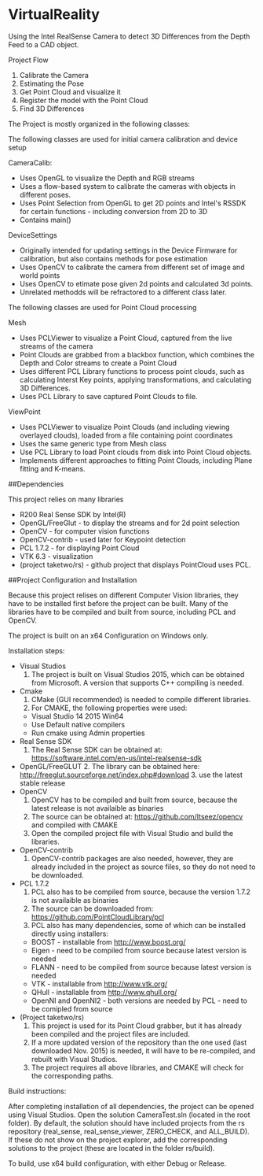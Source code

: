 # VirtualReality
Using the Intel RealSense Camera to detect 3D Differences from the Depth Feed to a CAD object.

Project Flow
1. Calibrate the Camera
2. Estimating the Pose
3. Get Point Cloud and visualize it
4. Register the model with the Point Cloud
5. Find 3D Differences

The Project is mostly organized in the following classes:

The following classes are used for initial camera calibration and device setup

CameraCalib:
  - Uses OpenGL to visualize the Depth and RGB streams
  - Uses a flow-based system to calibrate the cameras with objects in different poses.
  - Uses Point Selection from OpenGL to get 2D points and Intel's RSSDK for certain functions - including conversion from 2D to 3D
  - Contains main()

DeviceSettings
  - Originally intended for updating settings in the Device Firmware for calibration, but also contains methods for pose estimation
  - Uses OpenCV to calibrate the camera from different set of image and world points
  - Uses OpenCV to etimate pose given 2d points and calculated 3d points.
  - Unrelated methodds will be refractored to a different class later.

The following classes are used for Point Cloud processing

Mesh
  - Uses PCLViewer to visualize a Point Cloud, captured from the live streams of the camera
  - Point Clouds are grabbed from a blackbox function, which combines the Depth and Color streams to create a Point Cloud
  - Uses different PCL Library functions to process point clouds, such as calculating Interst Key points, applying transformations, and calculating 3D Differences.
  - Uses PCL Library to save captured Point Clouds to file.

ViewPoint
  - Uses PCLViewer to visualize Point Clouds (and including viewing overlayed clouds), loaded from a file containing point coordinates
  - Uses the same generic type from Mesh class
  - Use PCL Library to load Point clouds from disk into Point Cloud objects.
  - Implements different approaches to fitting Point Clouds, including Plane fitting and K-means.

##Dependencies

This project relies on many libraries
- R200 Real Sense SDK by Intel(R)
- OpenGL/FreeGlut - to display the streams and for 2d point selection
- OpenCV - for computer vision functions 
- OpenCV-contrib - used later for Keypoint detection
- PCL 1.7.2 - for displaying Point Cloud
- VTK 6.3 - visualization
- (project taketwo/rs) - github project that displays PointCloud uses PCL.

##Project Configuration and Installation

Because this project relises on different Computer Vision libraries, they have to be installed first before the project can be built. Many of the libraries have to be compiled and built from source, including PCL and OpenCV.

The project is built on an x64 Configuration on Windows only. 

Installation steps:
- Visual Studios
  1. The project is built on Visual Studios 2015, which can be obtained from Microsoft. A version that supports C++ compiling is needed.
- Cmake
  1. CMake (GUI recommended) is needed to compile different libraries.
  2. For CMAKE, the following properties were used:
    * Visual Studio 14 2015 Win64
    * Use Default native compilers
    * Run cmake using Admin properties
- Real Sense SDK 
  1. The Real Sense SDK can be obtained at: https://software.intel.com/en-us/intel-realsense-sdk
- OpenGL/FreeGLUT
  2. The library can be obtained here: http://freeglut.sourceforge.net/index.php#download
  3. use the latest stable release
- OpenCV
  1. OpenCV has to be compiled and built from source, because the latest release is not availaible as binaries
  2. The source can be obtained at: https://github.com/Itseez/opencv and compiled with CMAKE
  3. Open the compiled project file with Visual Studio and build the libraries.
- OpenCV-contrib
  1. OpenCV-contrib packages are also needed, however, they are already included in the project as source files, so they do not need to be downloaded.
- PCL 1.7.2
  1. PCL also has to be compiled from source, because the version 1.7.2 is not availaible as binaries
  2. The source can be downloaded from: https://github.com/PointCloudLibrary/pcl 
  3. PCL also has many dependencies, some of which can be installed directly using installers:
    * BOOST - installable from http://www.boost.org/
    * Eigen - need to be compiled from source because latest version is needed
    * FLANN - need to be compiled from source because latest version is needed
    * VTK - installable from http://www.vtk.org/
    * QHull - installable from http://www.qhull.org/
    * OpenNI and OpenNI2 - both versions are needed by PCL - need to be comipled from source
- (Project taketwo/rs)
  1. This project is used for its Point Cloud grabber, but it has already been compiled and the project files are included.
  2. If a more updated version of the repository than the one used (last downloaded Nov. 2015) is needed, it will have to be re-compiled, and rebuilt with Visual Studios. 
  3. The project requires all above libraries, and CMAKE will check for the corresponding paths.
  
Build instructions:

After completing installation of all dependencies, the project can be opened using Visual Studios. Open the solution CameraTest.sln (located in the root folder). By default, the solution should have included projects from the rs repository (real_sense, real_sense_viewer, ZERO_CHECK, and ALL_BUILD). If these do not show on the project explorer, add the corresponding solutions to the  project (these are located in the folder rs/build).

To build, use x64 build configuration, with either Debug or Release. 
